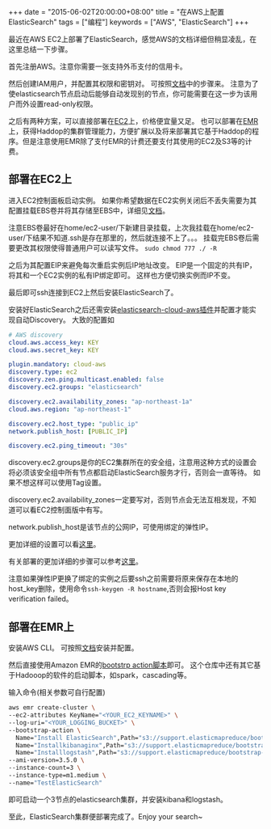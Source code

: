 +++
date = "2015-06-02T20:00:00+08:00"
title = "在AWS上配置ElasticSearch"
tags = ["编程"]
keywords = ["AWS", "ElasticSearch"]
+++

最近在AWS EC2上部署了ElasticSearch，感觉AWS的文档详细但稍显凌乱，在这里总结一下步骤。

首先注册AWS。注意你需要一张支持外币支付的信用卡。

然后创建IAM用户，并配置其权限和密钥对。
可按照[文档](http://docs.aws.amazon.com/zh_cn/AWSEC2/latest/UserGuide/get-set-up-for-amazon-ec2.html)中的步骤来。
注意为了使elasticsearch节点启动后能够自动发现别的节点，你可能需要在这一步为该用户而外设置read-only权限。

之后有两种方案，可以直接部署在[EC2](http://aws.amazon.com/cn/ec2/)上，价格便宜量又足。
也可以部署在[EMR](http://aws.amazon.com/cn/elasticmapreduce/)上，获得Haddop的集群管理能力，方便扩展以及将来部署其它基于Haddop的程序。但是注意使用EMR除了支付EMR的计费还要支付其使用的EC2及S3等的计费。

## 部署在EC2上

进入EC2控制面板启动实例。
如果你希望数据在EC2实例关闭后不丢失需要为其配置挂载EBS卷并将其存储至EBS中，详细见[文档](http://docs.aws.amazon.com/zh_cn/AWSEC2/latest/UserGuide/ebs-using-volumes.html)。

注意EBS卷最好在home/ec2-user/下新建目录挂载，上次我挂载在home/ec2-user/下结果不知道.ssh是存在那里的，然后就连接不上了。。。
挂载完EBS卷后需要更改其权限使得普通用户可以读写文件。
`sudo chmod 777 ./ -R`

之后为其配置EIP来避免每次重启实例后IP地址改变。
EIP是一个固定的共有IP，将其和一个EC2实例的私有IP绑定即可。
这样也方便切换实例而IP不变。

最后即可ssh连接到EC2上然后安装ElasticSearch了。

安装好ElasticSearch之后还需安装[elasticsearch-cloud-aws插件](https://github.com/elastic/elasticsearch-cloud-aws)并配置才能实现自动Discovery。
大致的配置如

```yml
# AWS discovery
cloud.aws.access_key: KEY
cloud.aws.secret_key: KEY

plugin.mandatory: cloud-aws
discovery.type: ec2
discovery.zen.ping.multicast.enabled: false
discovery.ec2.groups: "elasticsearch"

discovery.ec2.availability_zones: "ap-northeast-1a"
cloud.aws.region: "ap-northeast-1"

discovery.ec2.host_type: "public_ip"
network.publish_host: [PUBLIC_IP]

discovery.ec2.ping_timeout: "30s"
```

discovery.ec2.groups是你的EC2集群所在的安全组，注意用这种方式的设置会将必须该安全组中所有节点都启动ElasticSearch服务才行，否则会一直等待。
如果不想这样可以使用Tag设置。

discovery.ec2.availability_zones一定要写对，否则节点会无法互相发现，不知道可以看EC2控制面版中有写。

network.publish_host是该节点的公网IP，可使用绑定的弹性IP。

更加详细的设置可以看[这里](http://www.markbetz.net/2014/03/18/elasticsearch-discovery-in-ec2/)。

有关部署的更加详细的步骤可以参考[这里](http://pavelpolyakov.com/2014/08/13/elasticsearch-cluster-on-aws-part-1-preparing-environment/)。

注意如果弹性IP更换了绑定的实例之后要ssh之前需要将原来保存在本地的host_key删除，使用命令`ssh-keygen -R hostname`,否则会报Host key verification failed。

## 部署在EMR上

安装AWS CLI。
可按照[文档](http://docs.aws.amazon.com/zh_cn/cli/latest/userguide/cli-chap-welcome.html)安装并配置。

然后直接使用Amazon EMR的[bootstrp action脚本](https://github.com/awslabs/emr-bootstrap-actions/tree/master/elasticsearch)即可。
这个仓库中还有其它基于Hadooop的软件的启动脚本，如spark，cascading等。

输入命令(相关参数可自行配置)

```sh
aws emr create-cluster \
--ec2-attributes KeyName="<YOUR_EC2_KEYNAME>" \
--log-uri="<YOUR_LOGGING_BUCKET>" \
--bootstrap-action \
  Name="Install ElasticSearch",Path="s3://support.elasticmapreduce/bootstrap-actions/other/elasticsearch_install.rb" \
  Name="Installkibanaginx",Path="s3://support.elasticmapreduce/bootstrap-actions/other/kibananginx_install.rb" \
  Name="Installlogstash",Path="s3://support.elasticmapreduce/bootstrap-actions/other/logstash_install.rb" \
--ami-version=3.5.0 \
--instance-count=3 \
--instance-type=m1.medium \
--name="TestElasticSearch"
```

即可启动一个3节点的elasticsearch集群，并安装kibana和logstash。

至此，ElasticSearch集群便部署完成了。Enjoy your search~

